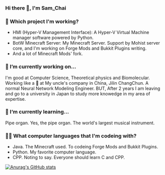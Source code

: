 ### Hi there 👋, I'm Sam_Chai
### 🎨 Which project I'm working?
- HMI (Hyper-V Management Interface): A Hyper-V Virtual Machine manager software powered by Python.
- BotW Minecraft Server: My Minecraft Server. Support by Mohist server core, and I'm working on Forge Mods and Bukkit Plugins writing.
- And a lot of Minecraft Mods' fork.

### 🔭 I’m currently working on...
I'm good at Computer Science, Theoretical physics and Biomolecular.
Working like a 🐶 at My uncle's company in China, Jilin ChangChun. A normal Neural Network Modeling Engineer.
BUT, After 2 years I am leaving and go to a university in Japan to study more knowedge in my area of expertise.

### 🎹 I‘m currently learning...
Pipe organ. Yes, the pipe organ.
The world's largest musical instrument.

### 👨‍💻 What computer languages that I'm codeing with?
- Java. The Minecraft used. To codeing Forge Mods and Bukkit Plugins.
- Python. My favorite computer language.
- CPP. Noting to say. Everyone should learn C and CPP.

[![Anurag's GitHub stats](https://github-readme-stats.vercel.app/api?username=Sam-Chai)](https://github.com/anuraghazra/github-readme-stats)
<!--
**Sam-Chai/Sam-Chai** is a ✨ _special_ ✨ repository because its `README.md` (this file) appears on your GitHub profile.

Here are some ideas to get you started:

- 🔭 I’m currently working on ...
- 🌱 I’m currently learning ...
- 👯 I’m looking to collaborate on ...
- 🤔 I’m looking for help with ...
- 💬 Ask me about ...
- 📫 How to reach me: ...
- 😄 Pronouns: ...
- ⚡ Fun fact: ...
-->
